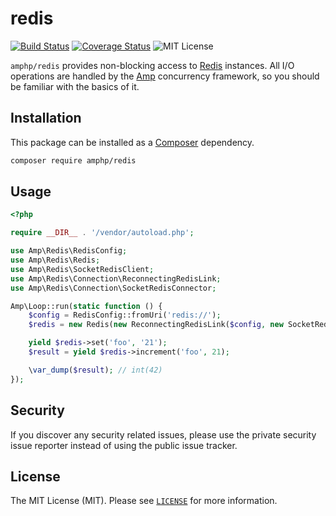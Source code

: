 # redis

[![Build Status](https://img.shields.io/travis/amphp/redis/master.svg?style=flat-square)](https://travis-ci.org/amphp/redis)
[![Coverage Status](https://img.shields.io/coveralls/amphp/redis/master.svg?style=flat-square)](https://coveralls.io/github/amphp/redis?branch=master)
![MIT License](https://img.shields.io/badge/license-MIT-blue.svg?style=flat-square)

`amphp/redis` provides non-blocking access to [Redis](http://redis.io) instances.
All I/O operations are handled by the [Amp](https://github.com/amphp/amp) concurrency framework, so you should be familiar with the basics of it.

## Installation

This package can be installed as a [Composer](https://getcomposer.org/) dependency.

```bash
composer require amphp/redis
```

## Usage

```php
<?php

require __DIR__ . '/vendor/autoload.php';

use Amp\Redis\RedisConfig;
use Amp\Redis\Redis;
use Amp\Redis\SocketRedisClient;
use Amp\Redis\Connection\ReconnectingRedisLink;
use Amp\Redis\Connection\SocketRedisConnector;

Amp\Loop::run(static function () {
    $config = RedisConfig::fromUri('redis://');
    $redis = new Redis(new ReconnectingRedisLink($config, new SocketRedisConnector($config)));

    yield $redis->set('foo', '21');
    $result = yield $redis->increment('foo', 21);

    \var_dump($result); // int(42)
});
```

## Security

If you discover any security related issues, please use the private security issue reporter instead of using the public issue tracker.

## License

The MIT License (MIT). Please see [`LICENSE`](./LICENSE) for more information.
